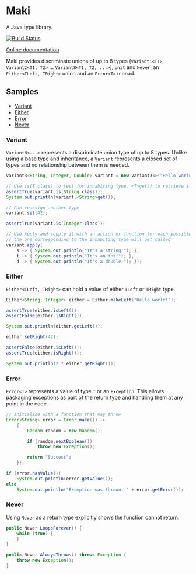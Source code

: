 # Maki

A Java type library.

[![Build Status](https://travis-ci.org/vladris/maki.java.svg?branch=master)](https://travis-ci.org/vladris/maki.java)

[Online documentation](https://vladris.com/maki.java/doc/index.html)

Maki provides discriminate unions of up to 8 types (``Variant1<T1>``,
``Variant2<T1, T2>`` ... ``Variant8<T1, T2, ...>``), ``Unit`` and ``Never``,
an ``Either<TLeft, TRight>`` union and an ``Error<T>`` monad.

## Samples

* [Variant](#variant)
* [Either](#either)
* [Error](#error)
* [Never](#never)

### Variant

``VariantN<...>`` represents a discriminate union type of up to 8 types. Unlike
using a base type and inheritance, a ``Variant`` represents a closed set of
types and no relationship between them is needed.

```java
Variant3<String, Integer, Double> variant = new Variant3<>("Hello world!");

// Use is(T.class) to test for inhabiting type, <T>get() to retrieve it
assertTrue(variant.is(String.class));
System.out.println(variant.<String>get());

// Can reassign another type
variant.set(42);

assertTrue(variant.is(Integer.class));

// Use Apply and supply it with an action or function for each possible type,
// the one corresponding to the inhabiting type will get called
variant.apply(
    s -> { System.out.println("It's a string!"); },
    i -> { System.out.println("It's an int!"); },
    d -> { System.out.println("It's a double!"); });
```

### Either

``Either<TLeft, TRight>`` can hold a value of either ``TLeft`` or ``TRight``
type.

```java
Either<String, Integer> either = Either.makeLeft("Hello world!");

assertTrue(either.isLeft());
assertFalse(either.isRight());

System.out.println(either.getLeft());

either.setRight(42);

assertFalse(either.isLeft());
assertTrue(either.isRight());

System.out.println(2 * either.getRight());
```

### Error

``Error<T>`` represents a value of type ``T`` or an ``Exception``. This allows
packaging exceptions as part of the return type and handling them at any point
in the code.

```java
// Initialize with a function that may throw
Error<String> error = Error.make(() ->
    {
        Random random = new Random();

        if (random.nextBoolean())
            throw new Exception();

        return "Success";
    });

if (error.hasValue())
    System.out.println(error.getValue());
else
    System.out.println("Exception was thrown: " + error.getError());
```

### Never

Using ``Never`` as a return type explicitly shows the function cannot return.

```java
public Never LoopsForever() {
    while (true) {
    }
}

public Never AlwaysThrows() throws Exception {
    throw new Exception();
}
```
